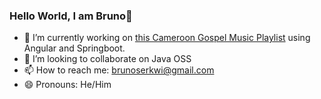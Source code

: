 ### Hello World, I am Bruno👋

<!--
**nDZIB/ndzib** is a ✨ _special_ ✨ repository because its `README.md` (this file) appears on your GitHub profile. -->

- 🔭 I’m currently working on [this Cameroon Gospel Music Playlist](msphere.web.app) using Angular and Springboot.
- 👯 I’m looking to collaborate on Java OSS
- 📫 How to reach me: brunoserkwi@gmail.com
- 😄 Pronouns: He/Him
<!--- ⚡ Fun fact: ...
- 🤔 I’m looking for help with ...
- 💬 Ask me about ...
- 🌱 I’m currently learning React
-->
